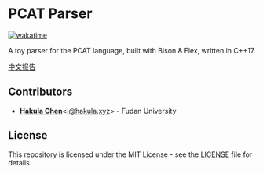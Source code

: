 # PCAT Parser

[![wakatime](https://wakatime.com/badge/user/f4a35a1f-0e29-4093-a647-e66aad164737/project/fb1abada-88bc-4df7-a81d-c7bb1af6fdfc.svg)](https://wakatime.com/badge/user/f4a35a1f-0e29-4093-a647-e66aad164737/project/fb1abada-88bc-4df7-a81d-c7bb1af6fdfc)

A toy parser for the PCAT language, built with Bison & Flex, written in C++17.

[中文报告](./docs/report.md)

## Contributors

- [**Hakula Chen**](https://github.com/hakula139)<[i@hakula.xyz](mailto:i@hakula.xyz)> - Fudan University

## License

This repository is licensed under the MIT License - see the [LICENSE](./LICENSE) file for details.
